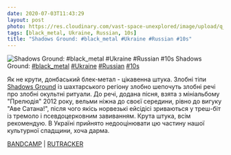 ```yaml
---
date: 2020-07-03T11:43:29
layout: post
photo: https://res.cloudinary.com/vast-space-unexplored/image/upload/q_auto,dpr_auto,w_auto/photos/photo_1012_03-07-2020_11-43-29.jpg
tags: [black_metal, Ukraine, Russian, 10s]
title: "Shadows Ground: #black_metal #Ukraine #Russian #10s"
---
```

![Shadows Ground: #black_metal #Ukraine #Russian #10s](https://res.cloudinary.com/vast-space-unexplored/image/upload/q_auto,dpr_auto,w_auto/photos/photo_1012_03-07-2020_11-43-29.jpg)
Shadows Ground: [#black_metal](/tags/#black_metal) [#Ukraine](/tags/#Ukraine) [#Russian](/tags/#Russian) [#10s](/tags/#10s)

Як не крути, донбаський блек-метал - цікавенна штука. Злобні тіпи [Shadows Ground](/2020-06-16-shadows-ground--black-metal-atmospheric-black-metal) із шахтарського регіону злобно шепочуть злобні речі про злобні окультні ритуали. До речі, додана пісня, взята з мініальбому &quot;Прелюдія&quot; 2012 року, вельми ніжна до своєї середини, рівно до вигуку &quot;Аве Сатана!&quot;, після чого якісь норвезькі ейсідісі зриваються у треш-біт із тремоло і псевдоцерковним завиванням. Крута штука, всім рекомендую. В Україні прийнято недооцінювати цю частину нашої культурної спадщини, хоча дарма.

[BANDCAMP](https://shadowsgroundofficial.bandcamp.com/album/praeludium) \| [RUTRACKER](https://rutracker.org/forum/viewtopic.php?t=2122258)